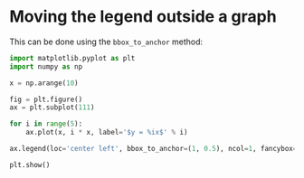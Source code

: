 # Moving the legend outside a graph

This can be done using the `bbox_to_anchor` method:

```python
import matplotlib.pyplot as plt
import numpy as np

x = np.arange(10)

fig = plt.figure()
ax = plt.subplot(111)

for i in range(5):
    ax.plot(x, i * x, label='$y = %ix$' % i)

ax.legend(loc='center left', bbox_to_anchor=(1, 0.5), ncol=1, fancybox=True)

plt.show()
```
